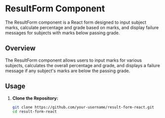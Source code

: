# ResultForm Component

The ResultForm component is a React form designed to input subject marks, calculate percentage and grade based on marks, and display failure messages for subjects with marks below passing grade.

## Overview

The ResultForm component allows users to input marks for various subjects, calculates the overall percentage and grade, and displays a failure message if any subject's marks are below the passing grade.

## Usage

1. **Clone the Repository:**

   ```bash
   git clone https://github.com/your-username/result-form-react.git
   cd result-form-react
